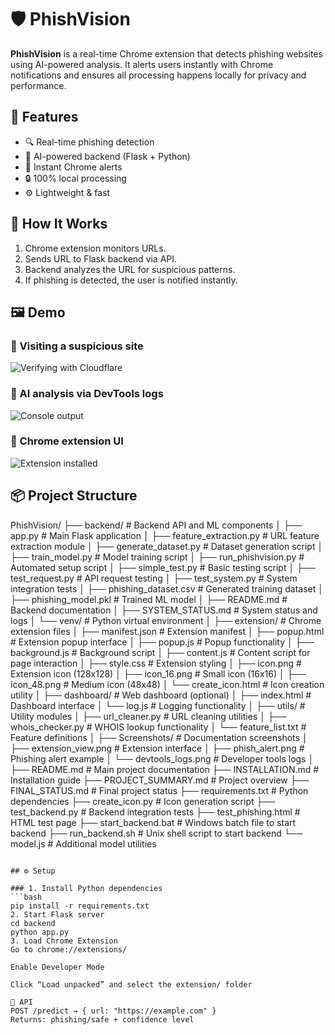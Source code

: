 # 🛡️ PhishVision

**PhishVision** is a real-time Chrome extension that detects phishing websites using AI-powered analysis. It alerts users instantly with Chrome notifications and ensures all processing happens locally for privacy and performance.

## 🚀 Features
- 🔍 Real-time phishing detection
- 🤖 AI-powered backend (Flask + Python)
- 🔔 Instant Chrome alerts
- 🔒 100% local processing
- ⚙️ Lightweight & fast

## 🧠 How It Works
1. Chrome extension monitors URLs.
2. Sends URL to Flask backend via API.
3. Backend analyzes the URL for suspicious patterns.
4. If phishing is detected, the user is notified instantly.

## 🖼️ Demo

### 🔗 Visiting a suspicious site
![Verifying with Cloudflare](https://raw.githubusercontent.com/yourusername/PhishVision/main/Screenshot%202025-07-05%20180724.png)

### 🧪 AI analysis via DevTools logs
![Console output](https://raw.githubusercontent.com/yourusername/PhishVision/main/Screenshot%202025-07-05%20183634.png)

### 🔌 Chrome extension UI
![Extension installed](https://raw.githubusercontent.com/yourusername/PhishVision/main/Screenshot%202025-07-05%20183751.png)

## 📦 Project Structure
PhishVision/
├── backend/                    # Backend API and ML components
│   ├── app.py                 # Main Flask application
│   ├── feature_extraction.py  # URL feature extraction module
│   ├── generate_dataset.py    # Dataset generation script
│   ├── train_model.py         # Model training script
│   ├── run_phishvision.py     # Automated setup script
│   ├── simple_test.py         # Basic testing script
│   ├── test_request.py        # API request testing
│   ├── test_system.py         # System integration tests
│   ├── phishing_dataset.csv   # Generated training dataset
│   ├── phishing_model.pkl     # Trained ML model
│   ├── README.md              # Backend documentation
│   ├── SYSTEM_STATUS.md       # System status and logs
│   └── venv/                  # Python virtual environment
│
├── extension/                  # Chrome extension files
│   ├── manifest.json          # Extension manifest
│   ├── popup.html             # Extension popup interface
│   ├── popup.js               # Popup functionality
│   ├── background.js          # Background script
│   ├── content.js             # Content script for page interaction
│   ├── style.css              # Extension styling
│   ├── icon.png               # Extension icon (128x128)
│   ├── icon_16.png            # Small icon (16x16)
│   ├── icon_48.png            # Medium icon (48x48)
│   └── create_icon.html       # Icon creation utility
│
├── dashboard/                  # Web dashboard (optional)
│   ├── index.html             # Dashboard interface
│   └── log.js                 # Logging functionality
│
├── utils/                      # Utility modules
│   ├── url_cleaner.py         # URL cleaning utilities
│   ├── whois_checker.py       # WHOIS lookup functionality
│   └── feature_list.txt       # Feature definitions
│
├── Screenshots/                # Documentation screenshots
│   ├── extension_view.png     # Extension interface
│   ├── phish_alert.png        # Phishing alert example
│   └── devtools_logs.png      # Developer tools logs
│
├── README.md                   # Main project documentation
├── INSTALLATION.md            # Installation guide
├── PROJECT_SUMMARY.md         # Project overview
├── FINAL_STATUS.md            # Final project status
├── requirements.txt           # Python dependencies
├── create_icon.py             # Icon generation script
├── test_backend.py            # Backend integration tests
├── test_phishing.html         # HTML test page
├── start_backend.bat          # Windows batch file to start backend
├── run_backend.sh             # Unix shell script to start backend
└── model.js                   # Additional model utilities
```

## ⚙️ Setup

### 1. Install Python dependencies
```bash
pip install -r requirements.txt
2. Start Flask server
cd backend
python app.py
3. Load Chrome Extension
Go to chrome://extensions/

Enable Developer Mode

Click “Load unpacked” and select the extension/ folder

📡 API
POST /predict → { url: "https://example.com" }
Returns: phishing/safe + confidence level
